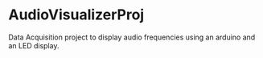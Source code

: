 # AudioVisualizerProj
Data Acquisition project to display audio frequencies using an arduino and an LED display.
